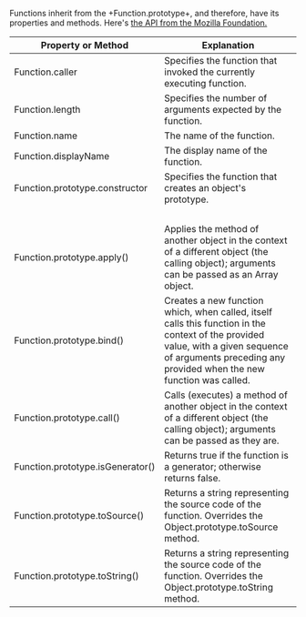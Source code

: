 Functions inherit from the +Function.prototype+, and therefore, have its properties and methods.
Here's <a href="https://developer.mozilla.org/en-US/docs/Web/JavaScript/Reference/Global_Objects/Function/prototype" target="_blank">the API from the Mozilla Foundation.</a>

Property or Method | Explanation
-------------------| ------------
Function.caller    | Specifies the function that invoked the currently executing function.
Function.length    | Specifies the number of arguments expected by the function.
Function.name      | The name of the function.
Function.displayName | The display name of the function.
Function.prototype.constructor | Specifies the function that creates an object's prototype.
&nbsp; | &nbsp;
Function.prototype.apply() |  Applies the method of another object in the context of a different object (the calling object); arguments can be passed as an Array object.
Function.prototype.bind() | Creates a new function which, when called, itself calls this function in the context of the provided value, with a given sequence of arguments preceding any provided when the new function was called.
Function.prototype.call() | Calls (executes) a method of another object in the context of a different object (the calling object); arguments can be passed as they are.
Function.prototype.isGenerator() | Returns true if the function is a generator; otherwise returns false.
Function.prototype.toSource()  | Returns a string representing the source code of the function. Overrides the Object.prototype.toSource method.
Function.prototype.toString() | Returns a string representing the source code of the function. Overrides the Object.prototype.toString method.